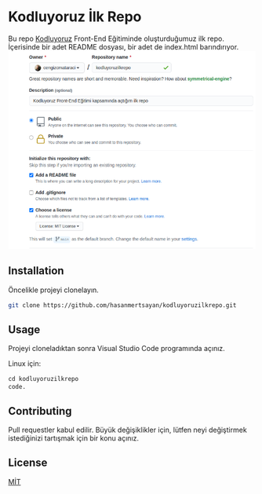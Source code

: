# Kodluyoruz İlk Repo
Bu repo [Kodluyoruz](https://kodluyoruz.org/) Front-End Eğitiminde oluşturduğumuz ilk repo. İçerisinde bir adet README dosyası, bir adet de index.html barındırıyor.
![kodluyoruzIlkRepo](https://github.com/Kodluyoruz/taskforce/raw/main/git/odev1/figures/github.png)


## Installation
Öncelikle projeyi clonelayın. 


```bash
git clone https://github.com/hasanmertsayan/kodluyoruzilkrepo.git
```
 
 ## Usage
 Projeyi cloneladıktan sonra Visual Studio Code programında açınız.
 
 Linux için:

 ```
 cd kodluyoruzilkrepo
 code.
 `````

## Contributing
Pull requestler kabul edilir. Büyük değişiklikler için, lütfen neyi değiştirmek istediğinizi tartışmak için bir konu açınız.

## License
[MİT](https://choosealicense.com/licenses/mit/)
